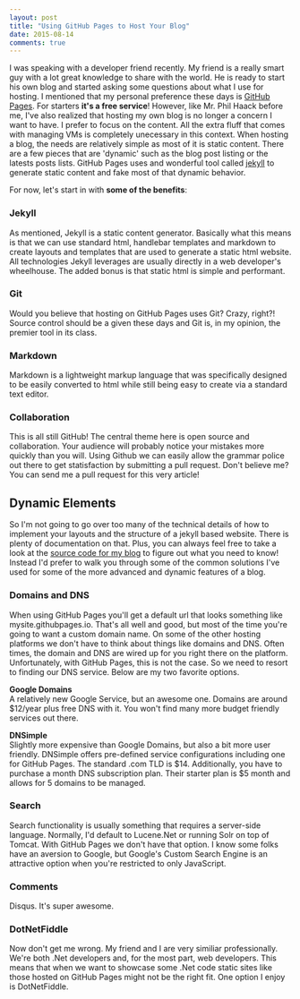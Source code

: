 ```yaml
---
layout: post
title: "Using GitHub Pages to Host Your Blog"
date: 2015-08-14
comments: true
---
```


I was speaking with a developer friend recently. My friend is a really smart guy with a lot great knowledge to share with the world. He is ready to start his own blog and started asking some questions about what I use for hosting. I mentioned that my personal preference these days is [GitHub Pages][githubpages]. For starters **it's a free service**! However, like Mr. Phil Haack before me, I've also realized that hosting my own blog is no longer a concern I want to have. I prefer to focus on the content. All the extra fluff that comes with managing VMs is completely unecessary in this context. When hosting a blog, the needs are relatively simple as most of it is static content. There are a few pieces that are 'dynamic' such as the blog post listing or the latests posts lists. GitHub Pages uses and wonderful tool called [jekyll] to generate static content and fake most of that dynamic behavior.  

For now, let's start in with **some of the benefits**:

### Jekyll  

As mentioned, Jekyll is a static content generator. Basically what this means is that we can use standard html, handlebar templates and markdown to create layouts and templates that are used to generate a static html website. All technologies Jekyll leverages are usually directly in a web developer's wheelhouse. The added bonus is that static html is simple and performant.  

### Git    

Would you believe that hosting on GitHub Pages uses Git? Crazy, right?! Source control should be a given these days and Git is, in my opinion, the premier tool in its class.

### Markdown    

Markdown is a lightweight markup language that was specifically designed to be easily converted to html while still being easy to create via a standard text editor. 

### Collaboration  

This is all still GitHub! The central theme here is open source and collaboration. Your audience will probably notice your mistakes more quickly than you will. Using Github we can easily allow the grammar police out there to get statisfaction by submitting a pull request. Don't believe me? You can send me a pull request for this very article!  

Dynamic Elements
----------------

So I'm not going to go over too many of the technical details of how to implement your layouts and the structure of a jekyll based website. There is plenty of documentation on that. Plus, you can always feel free to take a look at the [source code for my blog][myblogsource] to figure out what you need to know! Instead I'd prefer to walk you through some of the common solutions I've used for some of the more advanced and dynamic features of a blog.

### Domains and DNS  

When using GitHub Pages you'll get a default url that looks something like mysite.githubpages.io. That's all well and good, but most of the time you're going to want a custom domain name. On some of the other hosting platforms we don't have to think about things like domains and DNS. Often times, the domain and DNS are wired up for you right there on the platform. Unfortunately, with GitHub Pages, this is not the case. So we need to resort to finding our DNS service. Below are my two favorite options.  

**Google Domains**  
A relatively new Google Service, but an awesome one. Domains are around $12/year plus free DNS with it. You won't find many more budget friendly services out there.

**DNSimple**  
Slightly more expensive than Google Domains, but also a bit more user friendly. DNSimple offers pre-defined service configurations including one for GitHub Pages. The standard .com TLD is $14. Additionally, you have to purchase a month DNS subscription plan. Their starter plan is $5 month and allows for 5 domains to be managed. 

### Search  

Search functionality is usually something that requires a server-side language. Normally, I'd default to Lucene.Net or running Solr on top of Tomcat. With GitHub Pages we don't have that option. I know some folks have an aversion to Google, but Google's Custom Search Engine is an attractive option when you're restricted to only JavaScript. 

### Comments  

Disqus. It's super awesome. 

### DotNetFiddle  

Now don't get me wrong. My friend and I are very similiar professionally. We're both .Net developers and, for the most part, web developers. This means that when we want to showcase some .Net code static sites like those hosted on GitHub Pages might not be the right fit. One option I enjoy is DotNetFiddle. 

[github]: https://github.com
[githubpages]: https://pages.github.com/
[jekyll]: http://jekyllrb.com/
[dotnetfiddle]: https://dotnetfiddle.net/
[googlecse]: https://cse.google.com/cse/
[googledomains]: http://
[dnsimple]: http://
[myblogsource]: https://github.com/stesta/stesta.github.io 